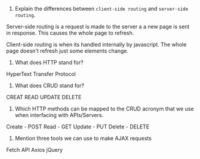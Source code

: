 1.  Explain the differences between `client-side routing` and `server-side routing`.

Server-side routing is a request is made to the server a a new page is sent in response. This causes the whole page to refresh.

Client-side routing is when its handled internally by javascript. The whole page doesn't refresh just some elements change.

1.  What does HTTP stand for?

HyperText Transfer Protocol


1.  What does CRUD stand for?

CREAT READ UPDATE DELETE

1.  Which HTTP methods can be mapped to the CRUD acronym that we use when interfacing with APIs/Servers.


Create - POST
Read   - GET
Update - PUT
Delete - DELETE


1.  Mention three tools we can use to make AJAX requests

Fetch API
Axios
jQuery
